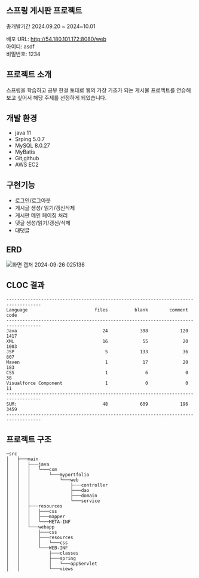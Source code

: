 ## 스프링 게시판 프로젝트 
총개발기간 2024.09.20 ~ 2024~10.01

배포 URL: http://54.180.101.172:8080/web  <br>
아이디: asdf  <br>
비밀번호: 1234 


## 프로젝트 소개 
스프링을 학습하고 공부 한걸 토대로 웹의 가장 기초가 되는 게시물 프로젝트를 연습해 보고 싶어서 해당 주제를 선정하게 되었습니다.


## 개발 환경
- java 11
- Srping 5.0.7 
- MySQL 8.0.27
- MyBatis
- Git,github
- AWS EC2

## 구현기능
- 로그인/로그아웃
- 게시글 생성/ 읽기/갱신삭제
- 게시판 메인 페이징 처리
- 댓글 생성/읽기/갱신/삭제
- 대댓글 

## ERD
![화면 캡처 2024-09-26 025136](https://github.com/user-attachments/assets/65afbbe3-4beb-49b1-b9fe-a609cf8c6631) <BR>




## CLOC 결과
```
-----------------------------------------------------------------------------------
Language                         files          blank        comment           code
-----------------------------------------------------------------------------------
Java                                24            398            120           1417
XML                                 16             55             20           1003
JSP                                  5            133             36            807
Maven                                1             17             20            183
CSS                                  1              6              0             38
Visualforce Component                1              0              0             11
-----------------------------------------------------------------------------------
SUM:                                48            609            196           3459
-----------------------------------------------------------------------------------

```



## 프로젝트 구조

```
─src
│   ├───main
│   │   ├───java
│   │   │   └───com
│   │   │       └───myportfolio
│   │   │           └───web
│   │   │               ├───controller
│   │   │               ├───dao
│   │   │               ├───domain
│   │   │               └───service
│   │   ├───resources
│   │   │   ├───css
│   │   │   ├───mapper
│   │   │   └───META-INF
│   │   └───webapp
│   │       ├───css
│   │       ├───resources
│   │       │   └───css
│   │       └───WEB-INF
│   │           ├───classes
│   │           ├───spring
│   │           │   └───appServlet
│   │           └───views

```
